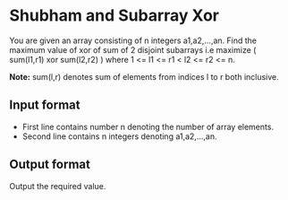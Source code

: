 # Shubham and Subarray Xor

You are given an array consisting of n integers a1,a2,...,an. Find the maximum value of xor of sum of 2 disjoint subarrays i.e maximize ( sum(l1,r1) xor sum(l2,r2) ) where 1 <= l1 <= r1 < l2 <= r2 <= n.

**Note:** sum(l,r) denotes sum of elements from indices l to r both inclusive.

## Input format

- First line contains number n denoting the number of array elements.
- Second line contains n integers denoting a1,a2,...,an.

## Output format

Output the required value.
